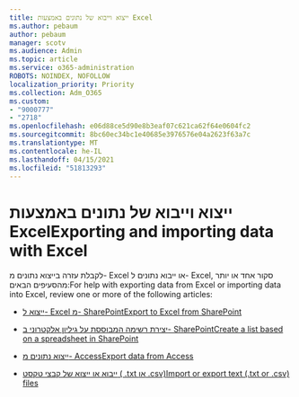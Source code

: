 ```yaml
---
title: ייצוא וייבוא של נתונים באמצעות Excel
ms.author: pebaum
author: pebaum
manager: scotv
ms.audience: Admin
ms.topic: article
ms.service: o365-administration
ROBOTS: NOINDEX, NOFOLLOW
localization_priority: Priority
ms.collection: Adm_O365
ms.custom:
- "9000777"
- "2718"
ms.openlocfilehash: e06d88ce5d90e8b3eaf07c621ca62f64e0604fc2
ms.sourcegitcommit: 8bc60ec34bc1e40685e3976576e04a2623f63a7c
ms.translationtype: MT
ms.contentlocale: he-IL
ms.lasthandoff: 04/15/2021
ms.locfileid: "51813293"
---
```

# <a name="exporting-and-importing-data-with-excel"></a><span data-ttu-id="2940f-102">ייצוא וייבוא של נתונים באמצעות Excel</span><span class="sxs-lookup"><span data-stu-id="2940f-102">Exporting and importing data with Excel</span></span>

<span data-ttu-id="2940f-103">לקבלת עזרה בייצוא נתונים מ- Excel או ייבוא נתונים ל- Excel, סקור אחד או יותר מהסעיפים הבאים:</span><span class="sxs-lookup"><span data-stu-id="2940f-103">For help with exporting data from Excel or importing data into Excel, review one or more of the following articles:</span></span>

- [<span data-ttu-id="2940f-104">ייצוא ל- Excel מ- SharePoint</span><span class="sxs-lookup"><span data-stu-id="2940f-104">Export to Excel from SharePoint</span></span>](https://support.office.com/client/bfb2ea48-6118-4fa9-abb6-cced9424e5d9)

- [<span data-ttu-id="2940f-105">יצירת רשימה המבוססת על גיליון אלקטרוני ב- SharePoint</span><span class="sxs-lookup"><span data-stu-id="2940f-105">Create a list based on a spreadsheet in SharePoint</span></span>](https://support.office.com/article/Create-a-list-based-on-a-spreadsheet-380CFEB5-6E14-438E-988A-C2B9BEA574FA)

- [<span data-ttu-id="2940f-106">ייצוא נתונים מ- Access</span><span class="sxs-lookup"><span data-stu-id="2940f-106">Export data from Access</span></span>](https://support.office.com/client/64E974E6-AE43-4301-A53E-20463655B1A9)

- [<span data-ttu-id="2940f-107">ייבוא או ייצוא של קבצי טקסט ( .txt או .csv)</span><span class="sxs-lookup"><span data-stu-id="2940f-107">Import or export text (.txt or .csv) files</span></span>](https://support.office.com/client/5250ac4c-663c-47ce-937b-339e391393ba)
